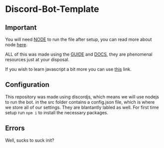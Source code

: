 # Discord-Bot-Template

## Important
You will need [NODE](https://nodejs.org/) to run the file after setup, you can read more about node [here](https://nodejs.org/en/about/).

ALL of this was made using the [GUIDE](https://discordjs.guide/) and [DOCS](https://discord.js.org/), they are phenomenal resources just at your disposal.

If you wish to learn javascript a bit more you can use [this](https://javascript.info) link.

## Configuration
This repository was made using discordjs, which means we will use nodejs to run the bot. in the src folder contains a config.json file, which is where we store all of our settings. They are blantantly labled as well.
For first time setup run `npm i` to install the necessary packages.

## Errors
Well, sucks to suck init?
